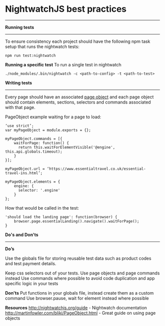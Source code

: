 # NightwatchJS best practices  #
----------

**Running tests**

----------

To ensure consistency each project should have the following npm task setup that runs the nightwatch tests:

    npm run test:nightwatch


**Running a specific test**
To run a single test in nightwatch

    ./node_modules/.bin/nightwatch -c <path-to-config> -t <path-to-test>

**Writing tests**


----------


Every page should have an associated [page object](http://martinfowler.com/bliki/PageObject.html) and each page object should contain elements, sections, selectors and commands associated with that page.

PageObject example waiting for a page to load:

    ‘use strict’;
    var myPageObject = module.exports = {};
    
    myPageObject.commands = [{
        waitForPage: function() {
          return this.waitForElementVisible('@engine', this.api.globals.timeout);
        }
    }];
    
    myPageObject.url = ‘https://www.essentialtravel.co.uk/essential-travel-ins.html’;
    
    myPageObject.elements = {
        engine: {
          selector: '.engine'
        }
    };

How that would be called in the test:

    'should load the landing page': function(browser) {
        browser.page.essentialLanding().navigate().waitForPage();
    }

**Do's and Don'ts**


----------


**Do’s**

Use the globals file for storing reusable test data such as product codes and test payment details.

Keep css selectors out of your tests. Use page objects and page commands instead
Use commands where possible to avoid code duplication and app specific logic in your tests

**Don'ts**
Put functions in your globals file, instead create them as a custom command
Use browser.pause, wait for element instead where possible

**Resources**
http://nightwatchjs.org/guide - Nightwatch documentation
http://martinfowler.com/bliki/PageObject.html - Great guide on using page objects



